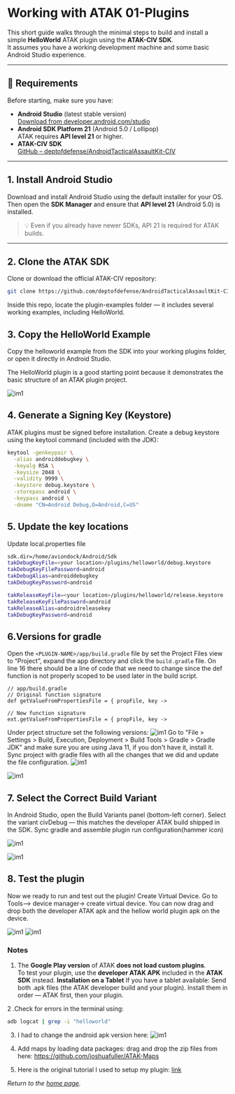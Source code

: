 # Working with ATAK 01-Plugins

This short guide walks through the minimal steps to build and install a simple **HelloWorld** ATAK plugin using the **ATAK-CIV SDK**.  
It assumes you have a working development machine and some basic Android Studio experience.

---

## 🧰 Requirements

Before starting, make sure you have:

- **Android Studio** (latest stable version)  
[Download from developer.android.com/studio](https://developer.android.com/studio)  
- **Android SDK Platform 21** (Android 5.0 / Lollipop)  
  ATAK requires **API level 21** or higher.  
- **ATAK-CIV SDK**  
[GitHub – deptofdefense/AndroidTacticalAssaultKit-CIV](https://github.com/deptofdefense/AndroidTacticalAssaultKit-CIV)

---

## 1. Install Android Studio

Download and install Android Studio using the default installer for your OS.  
Then open the **SDK Manager** and ensure that **API level 21** (Android 5.0) is installed.

> 💡 Even if you already have newer SDKs, API 21 is required for ATAK builds.

---

## 2. Clone the ATAK SDK

Clone or download the official ATAK-CIV repository:

```bash
git clone https://github.com/deptofdefense/AndroidTacticalAssaultKit-CIV.git
```
Inside this repo, locate the plugin-examples folder — it includes several working examples, including HelloWorld.

## 3. Copy the HelloWorld Example

Copy the helloworld example from the SDK into your working plugins folder, or open it directly in Android Studio.


The HelloWorld plugin is a good starting point because it demonstrates the basic structure of an ATAK plugin project.

![im1](atak01/atak0.png)


## 4. Generate a Signing Key (Keystore)

ATAK plugins must be signed before installation.
Create a debug keystore using the keytool command (included with the JDK):

```bash
keytool -genkeypair \
  -alias androiddebugkey \
  -keyalg RSA \
  -keysize 2048 \
  -validity 9999 \
  -keystore debug.keystore \
  -storepass android \
  -keypass android \
  -dname "CN=Android Debug,O=Android,C=US"
```

## 5. Update the key locations
Update local.properties file

```bash
sdk.dir=/home/aviondock/Android/Sdk
takDebugKeyFile=<your location>/plugins/helloworld/debug.keystore
takDebugKeyFilePassword=android
takDebugAlias=androiddebugkey
takDebugKeyPassword=android

takReleaseKeyFile=<your location>/plugins/helloworld/release.keystore
takReleaseKeyFilePassword=android
takReleaseAlias=androidreleasekey
takDebugKeyPassword=android
```

## 6.Versions for gradle

Open the `<PLUGIN-NAME>/app/build.gradle` file by set the Project Files view to “Project”, expand the app directory and click the `build.gradle` file. On line 16 there should be a line of code that we need to change since the def function is not properly scoped to be used later in the build script.

```
// app/build.gradle
// Original function signature
def getValueFromPropertiesFile = { propFile, key ->

// New function signature
ext.getValueFromPropertiesFile = { propFile, key ->
```
Under prject structure set the following versions:
![im1](atak01/atak01.png)
Go to "File > Settings > Build, Execution, Deployment > Build Tools > Gradle > Gradle JDK" and make sure you are using Java 11, if you don't have it, install it. Sync project with gradle files with all the changes that we did and update the file configuration.
![im1](atak01/atak02.png)


![im1](atak01/atak03.png)

## 7. Select the Correct Build Variant

In Android Studio, open the Build Variants panel (bottom-left corner). Select the variant civDebug — this matches the developer ATAK build shipped in the SDK. Sync gradle and assemble plugin run configuration(hammer icon)

![im1](atak01/atak05.png)

![im1](atak01/atak06.png)

## 8. Test the plugin

Now we ready to run and test out the plugin!
Create Virtual Device. Go to Tools—> device manager→ create virtual device. You can now drag and drop both the developer ATAK apk and the hellow world plugin apk on the device.

![im1](atak01/atak07.png)
![im1](atak01/atak08.png)

### Notes
1. The **Google Play version** of ATAK **does not load custom plugins**.  
To test your plugin, use the **developer ATAK APK** included in the **ATAK SDK** instead.
**Installation on a Tablet** If you have a tablet available:
Send both .apk files (the ATAK developer build and your plugin).
Install them in order — ATAK first, then your plugin.



2 .Check for errors in the terminal using:
```bash
adb logcat | grep -i "helloworld"
```
3. I had to change the android apk version here:
![im1](atak01/atak04.png)


4. Add maps by loading data packages:  drag and drop the zip files from here: https://github.com/joshuafuller/ATAK-Maps

5. Here is the original tutorial I used to setup my plugin:
   [link](https://www.riis.com/blog/atak-plugins-part-1)



_Return to the [home page](index.md)._
